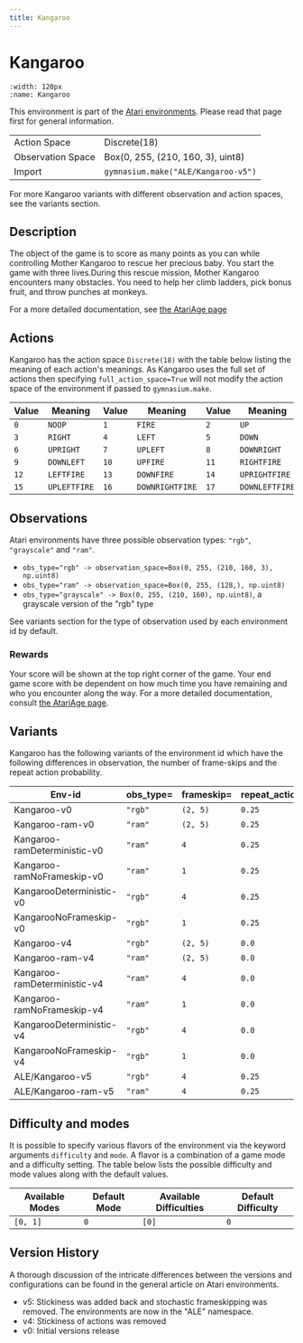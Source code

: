 ```yaml
---
title: Kangaroo
---
```


# Kangaroo

```{figure} ../../_static/videos/atari/kangaroo.gif
:width: 120px
:name: Kangaroo
```

This environment is part of the <a href='..'>Atari environments</a>. Please read that page first for general information.

|   |   |
|---|---|
| Action Space | Discrete(18) |
| Observation Space | Box(0, 255, (210, 160, 3), uint8) |
| Import | `gymnasium.make("ALE/Kangaroo-v5")` |

For more Kangaroo variants with different observation and action spaces, see the variants section.

## Description

The object of the game is to score as many points as you can while controlling Mother Kangaroo to rescue her precious baby. You start the game with three lives.During this rescue mission, Mother Kangaroo encounters many obstacles. You need to help her climb ladders, pick bonus fruit, and throw punches at monkeys.

For a more detailed documentation, see [the AtariAge page](https://atariage.com/manual_html_page.php?SoftwareLabelID=923)

## Actions

Kangaroo has the action space `Discrete(18)` with the table below listing the meaning of each action's meanings.
As Kangaroo uses the full set of actions then specifying `full_action_space=True` will not modify the action space of the environment if passed to `gymnasium.make`.

| Value   | Meaning      | Value   | Meaning         | Value   | Meaning        |
|---------|--------------|---------|-----------------|---------|----------------|
| `0`     | `NOOP`       | `1`     | `FIRE`          | `2`     | `UP`           |
| `3`     | `RIGHT`      | `4`     | `LEFT`          | `5`     | `DOWN`         |
| `6`     | `UPRIGHT`    | `7`     | `UPLEFT`        | `8`     | `DOWNRIGHT`    |
| `9`     | `DOWNLEFT`   | `10`    | `UPFIRE`        | `11`    | `RIGHTFIRE`    |
| `12`    | `LEFTFIRE`   | `13`    | `DOWNFIRE`      | `14`    | `UPRIGHTFIRE`  |
| `15`    | `UPLEFTFIRE` | `16`    | `DOWNRIGHTFIRE` | `17`    | `DOWNLEFTFIRE` |

## Observations

Atari environments have three possible observation types: `"rgb"`, `"grayscale"` and `"ram"`.

- `obs_type="rgb" -> observation_space=Box(0, 255, (210, 160, 3), np.uint8)`
- `obs_type="ram" -> observation_space=Box(0, 255, (128,), np.uint8)`
- `obs_type="grayscale" -> Box(0, 255, (210, 160), np.uint8)`, a grayscale version of the "rgb" type

See variants section for the type of observation used by each environment id by default.

### Rewards

Your score will be shown at the top right corner of the game.
Your end game score with be dependent on how much time you have remaining and who you encounter along the way.
For a more detailed documentation, consult [the AtariAge page](https://atariage.com/manual_html_page.php?SoftwareLabelID=923).

## Variants

Kangaroo has the following variants of the environment id which have the following differences in observation,
the number of frame-skips and the repeat action probability.

| Env-id                       | obs_type=   | frameskip=   | repeat_action_probability=   |
|------------------------------|-------------|--------------|------------------------------|
| Kangaroo-v0                  | `"rgb"`     | `(2, 5)`     | `0.25`                       |
| Kangaroo-ram-v0              | `"ram"`     | `(2, 5)`     | `0.25`                       |
| Kangaroo-ramDeterministic-v0 | `"ram"`     | `4`          | `0.25`                       |
| Kangaroo-ramNoFrameskip-v0   | `"ram"`     | `1`          | `0.25`                       |
| KangarooDeterministic-v0     | `"rgb"`     | `4`          | `0.25`                       |
| KangarooNoFrameskip-v0       | `"rgb"`     | `1`          | `0.25`                       |
| Kangaroo-v4                  | `"rgb"`     | `(2, 5)`     | `0.0`                        |
| Kangaroo-ram-v4              | `"ram"`     | `(2, 5)`     | `0.0`                        |
| Kangaroo-ramDeterministic-v4 | `"ram"`     | `4`          | `0.0`                        |
| Kangaroo-ramNoFrameskip-v4   | `"ram"`     | `1`          | `0.0`                        |
| KangarooDeterministic-v4     | `"rgb"`     | `4`          | `0.0`                        |
| KangarooNoFrameskip-v4       | `"rgb"`     | `1`          | `0.0`                        |
| ALE/Kangaroo-v5              | `"rgb"`     | `4`          | `0.25`                       |
| ALE/Kangaroo-ram-v5          | `"ram"`     | `4`          | `0.25`                       |

## Difficulty and modes

It is possible to specify various flavors of the environment via the keyword arguments `difficulty` and `mode`.
A flavor is a combination of a game mode and a difficulty setting. The table below lists the possible difficulty and mode values
along with the default values.

| Available Modes   | Default Mode   | Available Difficulties   | Default Difficulty   |
|-------------------|----------------|--------------------------|----------------------|
| `[0, 1]`          | `0`            | `[0]`                    | `0`                  |

## Version History

A thorough discussion of the intricate differences between the versions and configurations can be found in the general article on Atari environments.

* v5: Stickiness was added back and stochastic frameskipping was removed. The environments are now in the "ALE" namespace.
* v4: Stickiness of actions was removed
* v0: Initial versions release
